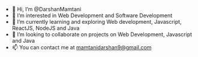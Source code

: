 - 👋 Hi, I’m @DarshanMamtani
- 👀 I’m interested in Web Development and Software Development
- 🌱 I’m currently learning and exploring Web development, Javascript, ReactJS, NodeJS and Java
- 💞️ I’m looking to collaborate on projects on Web Development, Javascript and Java
- 📫 You can contact me at mamtanidarshan9@gmail.com

<!---
DarshanMamtani/DarshanMamtani is a ✨ special ✨ repository because its `README.md` (this file) appears on your GitHub profile.
You can click the Preview link to take a look at your changes.
--->

